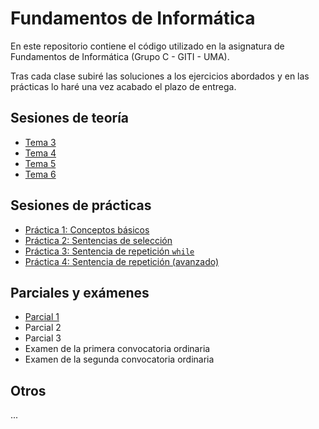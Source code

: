 # Fundamentos de Informática

En este repositorio contiene el código utilizado en la asignatura de Fundamentos de Informática (Grupo C - GITI - UMA).

Tras cada clase subiré las soluciones a los ejercicios abordados y en las prácticas lo haré una vez acabado el plazo de entrega.

## Sesiones de teoría

* [Tema 3](docs/tema3.md)
* [Tema 4](docs/tema4.md)
* [Tema 5](docs/tema5.md)
* [Tema 6](docs/tema6.md)

## Sesiones de prácticas

* [Práctica 1: Conceptos básicos](prácticas/p1.md)
* [Práctica 2: Sentencias de selección](prácticas/p2.md)
* [Práctica 3: Sentencia de repetición `while`](prácticas/p3.md)
* [Práctica 4: Sentencia de repetición (avanzado)](prácticas/p4.md)

## Parciales y exámenes

* [Parcial 1](evaluacion/parcial1.md)
* Parcial 2
* Parcial 3
* Examen de la primera convocatoria ordinaria
* Examen de la segunda convocatoria ordinaria

## Otros

...
